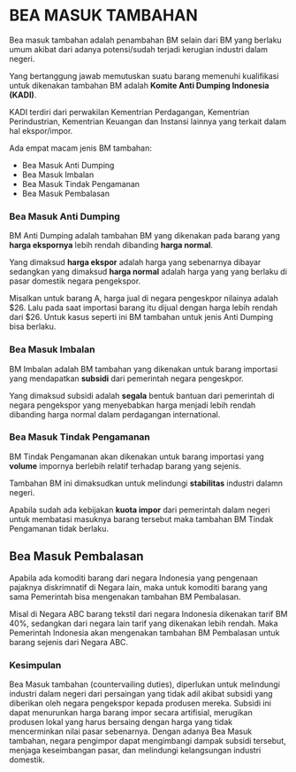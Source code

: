 # BEA MASUK TAMBAHAN

Bea masuk tambahan adalah penambahan BM selain dari BM yang berlaku umum akibat dari adanya potensi/sudah terjadi kerugian industri dalam negeri.

Yang bertanggung jawab memutuskan suatu barang memenuhi kualifikasi untuk dikenakan tambahan BM adalah **Komite Anti Dumping Indonesia (KADI)**.

KADI terdiri dari perwakilan Kementrian Perdagangan, Kementrian Perindustrian, Kementrian Keuangan dan Instansi lainnya yang terkait dalam hal ekspor/impor.

Ada empat macam jenis BM tambahan:

- Bea Masuk Anti Dumping
- Bea Masuk Imbalan
- Bea Masuk Tindak Pengamanan
- Bea Masuk Pembalasan

### Bea Masuk Anti Dumping

BM Anti Dumping adalah tambahan BM yang dikenakan pada barang yang **harga ekspornya** lebih rendah dibanding **harga normal**.

Yang dimaksud **harga ekspor** adalah harga yang sebenarnya dibayar sedangkan yang dimaksud **harga normal** adalah harga yang yang berlaku di pasar domestik negara pengekspor.

Misalkan untuk barang A, harga jual di negara pengeskpor nilainya adalah $26. Lalu pada saat importasi barang itu dijual dengan harga lebih rendah dari $26. Untuk kasus seperti ini BM tambahan untuk jenis Anti Dumping bisa berlaku.

### Bea Masuk Imbalan

BM Imbalan adalah BM tambahan yang dikenakan untuk barang importasi yang mendapatkan **subsidi** dari pemerintah negara pengeskpor.

Yang dimaksud subsidi adalah **segala** bentuk bantuan dari pemerintah di negara pengekspor yang menyebabkan harga menjadi lebih rendah dibanding harga normal dalam perdagangan international.

### Bea Masuk Tindak Pengamanan

BM Tindak Pengamanan akan dikenakan untuk barang importasi yang **volume** impornya berlebih relatif terhadap barang yang sejenis.

Tambahan BM ini dimaksudkan untuk melindungi **stabilitas** industri dalamn negeri.

Apabila sudah ada kebijakan **kuota impor** dari pemerintah dalam negeri untuk membatasi masuknya barang tersebut maka tambahan BM Tindak Pengamanan tidak berlaku.

## Bea Masuk Pembalasan

Apabila ada komoditi barang dari negara Indonesia yang pengenaan pajaknya diskrimnatif di Negara lain, maka untuk komoditi barang yang sama Pemerintah bisa mengenakan tambahan BM Pembalasan.

Misal di Negara ABC barang tekstil dari negara Indonesia dikenakan tarif BM 40%, sedangkan dari negara lain tarif yang dikenakan lebih rendah. Maka Pemerintah Indonesia akan mengenakan tambahan BM Pembalasan untuk barang sejenis dari Negara ABC.

### Kesimpulan

Bea Masuk tambahan (countervailing duties), diperlukan untuk melindungi industri dalam negeri dari persaingan yang tidak adil akibat subsidi yang diberikan oleh negara pengekspor kepada produsen mereka. Subsidi ini dapat menurunkan harga barang impor secara artifisial, merugikan produsen lokal yang harus bersaing dengan harga yang tidak mencerminkan nilai pasar sebenarnya. Dengan adanya Bea Masuk tambahan, negara pengimpor dapat mengimbangi dampak subsidi tersebut, menjaga keseimbangan pasar, dan melindungi kelangsungan industri domestik.
